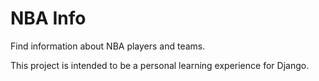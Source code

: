 # NBA Info

Find information about NBA players and teams.

This project is intended to be a personal learning experience for Django.
